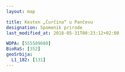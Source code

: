 ```yaml
---
layout: map

title: Kesten „Ćurčina“ u Pančevu
designation: Spomenik prirode
last_modified_at: 2018-05-31T00:23:12+02:00

WDPA: [555589080]
BioRaS: [352]
geoSrbija:
  L1_182: [131]
---
```

